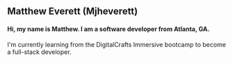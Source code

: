 ## Matthew Everett (Mjheverett)

#### Hi, my name is Matthew. I am a software developer from Atlanta, GA.

I'm currently learning from the DigitalCrafts Immersive bootcamp to become a full-stack developer.

<!--
**Mjheverett/Mjheverett** is a ✨ _special_ ✨ repository because its `README.md` (this file) appears on your GitHub profile.

Here are some ideas to get you started:

- 🔭 I’m currently working on ...
- 🌱 I’m currently learning ...
- 👯 I’m looking to collaborate on ...
- 🤔 I’m looking for help with ...
- 💬 Ask me about ...
- 📫 How to reach me: ...
- 😄 Pronouns: ...
- ⚡ Fun fact: ...
-->
